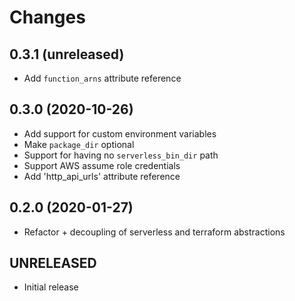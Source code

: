 # Changes

## 0.3.1 (unreleased)

- Add `function_arns` attribute reference


## 0.3.0 (2020-10-26)

- Add support for custom environment variables
- Make `package_dir` optional
- Support for having no `serverless_bin_dir` path
- Support AWS assume role credentials
- Add 'http_api_urls' attribute reference


## 0.2.0 (2020-01-27)

- Refactor + decoupling of serverless and terraform abstractions


## UNRELEASED

- Initial release
